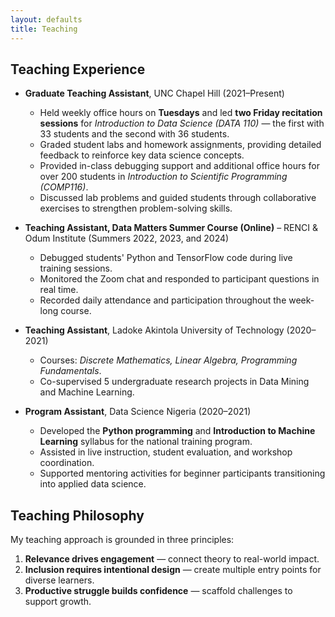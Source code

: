 ```yaml
---
layout: defaults
title: Teaching
---
```


## Teaching Experience

- **Graduate Teaching Assistant**, UNC Chapel Hill (2021–Present)  
  - Held weekly office hours on **Tuesdays** and led **two Friday recitation sessions** for *Introduction to Data Science (DATA 110)* — the first with 33 students and the second with 36 students.  
  - Graded student labs and homework assignments, providing detailed feedback to reinforce key data science concepts.  
  - Provided in-class debugging support and additional office hours for over 200 students in *Introduction to Scientific Programming (COMP116)*.  
  - Discussed lab problems and guided students through collaborative exercises to strengthen problem-solving skills.  

- **Teaching Assistant, Data Matters Summer Course (Online)** – RENCI & Odum Institute (Summers 2022, 2023, and 2024)  
  - Debugged students' Python and TensorFlow code during live training sessions.  
  - Monitored the Zoom chat and responded to participant questions in real time.  
  - Recorded daily attendance and participation throughout the week-long course.  

- **Teaching Assistant**, Ladoke Akintola University of Technology (2020–2021)  
  - Courses: *Discrete Mathematics, Linear Algebra, Programming Fundamentals*.  
  - Co-supervised 5 undergraduate research projects in Data Mining and Machine Learning.  

- **Program Assistant**, Data Science Nigeria (2020–2021)  
  - Developed the **Python programming** and **Introduction to Machine Learning** syllabus for the national training program.  
  - Assisted in live instruction, student evaluation, and workshop coordination.  
  - Supported mentoring activities for beginner participants transitioning into applied data science.  


## Teaching Philosophy

My teaching approach is grounded in three principles:  

1. **Relevance drives engagement** — connect theory to real-world impact.  
2. **Inclusion requires intentional design** — create multiple entry points for diverse learners.  
3. **Productive struggle builds confidence** — scaffold challenges to support growth.


